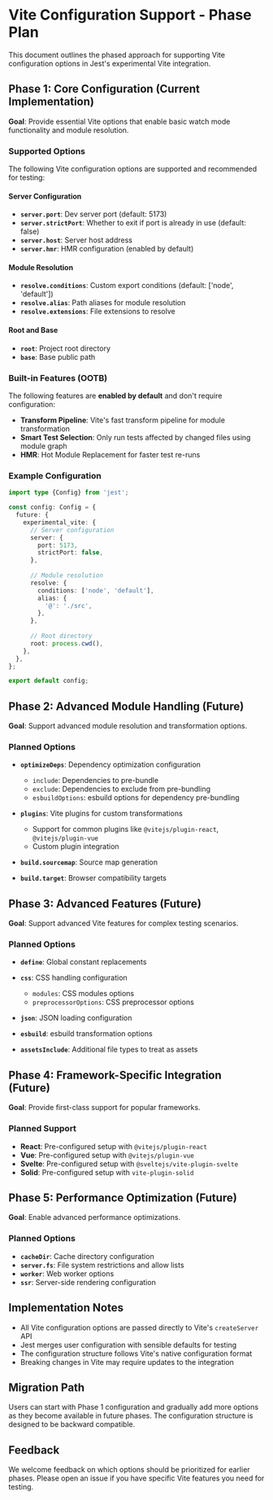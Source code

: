 # Vite Configuration Support - Phase Plan

This document outlines the phased approach for supporting Vite configuration options in Jest's experimental Vite integration.

## Phase 1: Core Configuration (Current Implementation)

**Goal**: Provide essential Vite options that enable basic watch mode functionality and module resolution.

### Supported Options

The following Vite configuration options are supported and recommended for testing:

#### Server Configuration
- **`server.port`**: Dev server port (default: 5173)
- **`server.strictPort`**: Whether to exit if port is already in use (default: false)
- **`server.host`**: Server host address
- **`server.hmr`**: HMR configuration (enabled by default)

#### Module Resolution
- **`resolve.conditions`**: Custom export conditions (default: ['node', 'default'])
- **`resolve.alias`**: Path aliases for module resolution
- **`resolve.extensions`**: File extensions to resolve

#### Root and Base
- **`root`**: Project root directory
- **`base`**: Base public path

### Built-in Features (OOTB)

The following features are **enabled by default** and don't require configuration:
- **Transform Pipeline**: Vite's fast transform pipeline for module transformation
- **Smart Test Selection**: Only run tests affected by changed files using module graph
- **HMR**: Hot Module Replacement for faster test re-runs

### Example Configuration

```typescript
import type {Config} from 'jest';

const config: Config = {
  future: {
    experimental_vite: {
      // Server configuration
      server: {
        port: 5173,
        strictPort: false,
      },
      
      // Module resolution
      resolve: {
        conditions: ['node', 'default'],
        alias: {
          '@': './src',
        },
      },
      
      // Root directory
      root: process.cwd(),
    },
  },
};

export default config;
```

## Phase 2: Advanced Module Handling (Future)

**Goal**: Support advanced module resolution and transformation options.

### Planned Options

- **`optimizeDeps`**: Dependency optimization configuration
  - `include`: Dependencies to pre-bundle
  - `exclude`: Dependencies to exclude from pre-bundling
  - `esbuildOptions`: esbuild options for dependency pre-bundling

- **`plugins`**: Vite plugins for custom transformations
  - Support for common plugins like `@vitejs/plugin-react`, `@vitejs/plugin-vue`
  - Custom plugin integration

- **`build.sourcemap`**: Source map generation
- **`build.target`**: Browser compatibility targets

## Phase 3: Advanced Features (Future)

**Goal**: Support advanced Vite features for complex testing scenarios.

### Planned Options

- **`define`**: Global constant replacements
- **`css`**: CSS handling configuration
  - `modules`: CSS modules options
  - `preprocessorOptions`: CSS preprocessor options
  
- **`json`**: JSON loading configuration
- **`esbuild`**: esbuild transformation options
- **`assetsInclude`**: Additional file types to treat as assets

## Phase 4: Framework-Specific Integration (Future)

**Goal**: Provide first-class support for popular frameworks.

### Planned Support

- **React**: Pre-configured setup with `@vitejs/plugin-react`
- **Vue**: Pre-configured setup with `@vitejs/plugin-vue`
- **Svelte**: Pre-configured setup with `@sveltejs/vite-plugin-svelte`
- **Solid**: Pre-configured setup with `vite-plugin-solid`

## Phase 5: Performance Optimization (Future)

**Goal**: Enable advanced performance optimizations.

### Planned Options

- **`cacheDir`**: Cache directory configuration
- **`server.fs`**: File system restrictions and allow lists
- **`worker`**: Web worker options
- **`ssr`**: Server-side rendering configuration

## Implementation Notes

- All Vite configuration options are passed directly to Vite's `createServer` API
- Jest merges user configuration with sensible defaults for testing
- The configuration structure follows Vite's native configuration format
- Breaking changes in Vite may require updates to the integration

## Migration Path

Users can start with Phase 1 configuration and gradually add more options as they become available in future phases. The configuration structure is designed to be backward compatible.

## Feedback

We welcome feedback on which options should be prioritized for earlier phases. Please open an issue if you have specific Vite features you need for testing.
